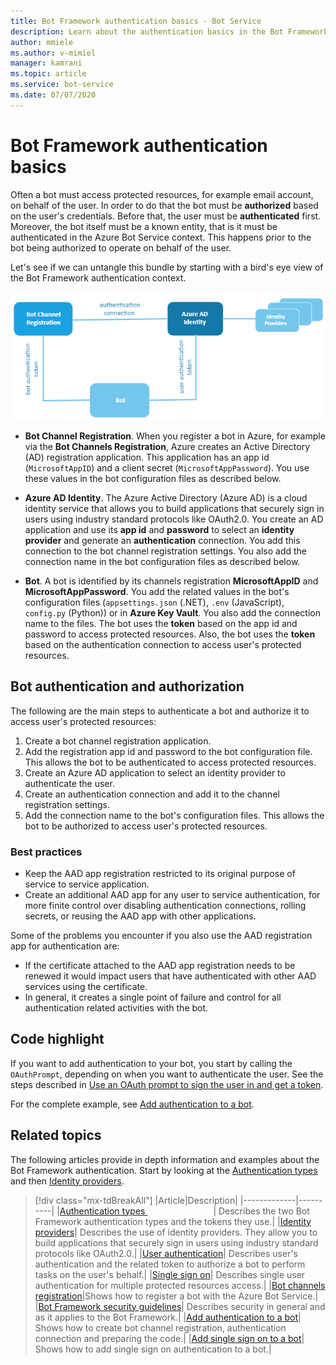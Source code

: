 ```yaml
---
title: Bot Framework authentication basics - Bot Service
description: Learn about the authentication basics in the Bot Framework.
author: mmiele
ms.author: v-mimiel
manager: kamrani
ms.topic: article
ms.service: bot-service
ms.date: 07/07/2020
---
```


# Bot Framework authentication basics

Often a bot must access protected resources, for example email account, on behalf of the user. In order to do that the bot must be **authorized** based on the user's credentials. Before that, the user must be **authenticated** first.
Moreover, the bot itself must be a known entity, that is it must be authenticated in the Azure Bot Service context. This happens prior to the bot being authorized to operate on behalf of the user.

Let's see if we can untangle this bundle by starting with a bird's eye view of the Bot Framework authentication context.

![bot authentication context.](./media/concept-bot-authentication\bot-auth-context.PNG)

- **Bot Channel Registration**. When you register a bot in Azure, for example via the **Bot Channels Registration**, Azure creates an Active Directory (AD) registration application. This application has an app id (`MicrosoftAppID`) and a client secret (`MicrosoftAppPassword`). You use these values in the bot configuration files as described below.

- **Azure AD Identity**. The Azure Active Directory (Azure AD) is a cloud identity service that allows you to build applications that securely sign in users using industry standard protocols like OAuth2.0. You create an AD application and use its **app id** and **password** to select an **identity provider** and generate an **authentication** connection. You add this connection to the bot channel registration settings. You also add the connection name in the bot configuration files as described below.

- **Bot**. A bot is identified by its channels registration **MicrosoftAppID** and **MicrosoftAppPassword**. You add the related values in the bot's configuration files (`appsettings.json` (.NET), `.env` (JavaScript), `config.py` (Python)) or in **Azure Key Vault**. You also add the connection name to the files.
The bot uses the **token** based on the app id and password to access protected resources. Also, the bot uses the **token** based on the authentication connection to access user's protected resources.

## Bot authentication and authorization

The following are the main steps to authenticate a bot and authorize it to access user's protected resources:

1. Create a bot channel registration application.
1. Add the registration app id and password to the bot configuration file. This allows the bot to be authenticated to access protected resources.
1. Create an Azure AD application to select an identity provider to authenticate the user.
1. Create an authentication connection and add it to the channel registration settings.
1. Add the connection name to the bot's configuration files. This allows the bot to be authorized to access user's protected resources.

### Best practices

- Keep the AAD app registration restricted to its original purpose of service to service application.
- Create an additional AAD app for any user to service authentication, for more finite control over disabling authentication connections, rolling secrets, or reusing the AAD app with other applications.

Some of the problems you encounter if you also use the AAD registration app for authentication are:

- If the certificate attached to the AAD app registration needs to be renewed it would impact users that have authenticated with other AAD services using the certificate.
- In general, it creates a single point of failure and control for all authentication related activities with the bot.

## Code highlight

If you want to add authentication to your bot, you start by calling the `OAuthPrompt`, depending on when you want to authenticate the user.
See the steps described in [Use an OAuth prompt to sign the user in and get a token](bot-builder-authentication.md#use-an-oauth-prompt-to-sign-the-user-in-and-get-a-token).

For the complete example, see [Add authentication to a bot](bot-builder-authentication.md).

## Related topics

The following articles provide in depth information and examples about the Bot Framework authentication. Start by looking at the [Authentication types](bot-builder-concept-authentication-types.md) and then [Identity providers](bot-builder-concept-identity-providers.md).

> [!div class="mx-tdBreakAll"]
> |Article|Description|
> |-------------|----------|
> |[Authentication types <img width=105px/>](bot-builder-concept-authentication-types.md)| Describes the two Bot Framework authentication types and the tokens they use.|
> |[Identity providers](bot-builder-concept-identity-providers.md)| Describes the use of identity providers. They allow you to build applications that securely sign in users using industry standard protocols like OAuth2.0.|
> |[User authentication](bot-builder-concept-authentication.md)| Describes user's authentication and the related token to authorize a bot to perform tasks on the user's behalf.|
> |[Single sign on](bot-builder-concept-sso.md)| Describes single user authentication for multiple protected resources access.|
> |[Bot channels registration](../bot-service-quickstart-registration.md)|Shows how to register a bot with the Azure Bot Service.|
> |[Bot Framework security guidelines](bot-builder-security-guidelines.md)| Describes security in general and as it applies to the Bot Framework.|
> |[Add authentication to a bot](bot-builder-authentication.md)| Shows how to create bot channel registration, authentication connection and preparing the code.|
> |[Add single sign on to a bot](bot-builder-authentication-sso.md)| Shows how to add single sign on authentication to a bot.|
